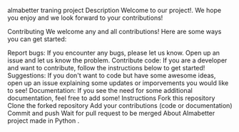 almabetter traning project
Description
Welcome to our project!.  We hope you enjoy and we look forward to your contributions!

Contributing
We welcome any and all contributions! Here are some ways you can get started:

Report bugs: If you encounter any bugs, please let us know. Open up an issue and let us know the problem.
Contribute code: If you are a developer and want to contribute, follow the instructions below to get started!
Suggestions: If you don't want to code but have some awesome ideas, open up an issue explaining some updates or imporvements you would like to see!
Documentation: If you see the need for some additional documentation, feel free to add some!
Instructions
Fork this repository
Clone the forked repository
Add your contributions (code or documentation)
Commit and push
Wait for pull request to be merged
About
Almabetter project made in Python . 
